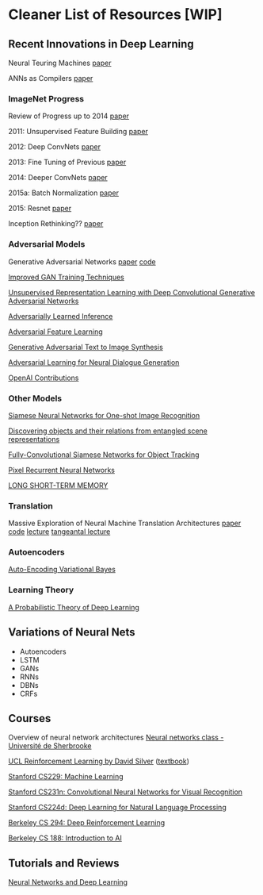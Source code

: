 # Cleaner List of Resources [WIP]

## Recent Innovations in Deep Learning

Neural Teuring Machines
[paper](https://arxiv.org/abs/1410.5401)

ANNs as Compilers
[paper](https://arxiv.org/abs/1410.4615)

### ImageNet Progress

Review of Progress up to 2014
[paper](https://arxiv.org/abs/1409.0575)

2011: Unsupervised Feature Building
[paper](https://arxiv.org/abs/1112.6209)

2012: Deep ConvNets
[paper](https://papers.nips.cc/paper/4824-imagenet-classification-with-deep-convolutional-neural-networks)

2013: Fine Tuning of Previous
[paper](https://arxiv.org/abs/1311.2901v3)

2014: Deeper ConvNets
[paper](https://arxiv.org/abs/1409.4842)

2015a: Batch Normalization
[paper](https://arxiv.org/abs/1502.03167)

2015: Resnet
[paper](https://arxiv.org/abs/1512.03385)

Inception Rethinking??
[paper](https://arxiv.org/abs/1512.00567)

### Adversarial Models

Generative Adversarial Networks
[paper](https://arxiv.org/abs/1406.2661v1)
[code](https://github.com/goodfeli/adversarial)

[Improved GAN Training Techniques](https://arxiv.org/abs/1606.03498)

[Unsupervised Representation Learning with Deep Convolutional Generative Adversarial Networks](https://arxiv.org/abs/1511.06434)

[Adversarially Learned Inference](https://arxiv.org/abs/1606.00704)

[Adversarial Feature Learning](https://arxiv.org/abs/1605.09782)

[Generative Adversarial Text to Image Synthesis](https://arxiv.org/abs/1605.05396v2)

[Adversarial Learning for Neural Dialogue Generation](https://arxiv.org/abs/1701.06547)

[OpenAI Contributions](https://blog.openai.com/generative-models/)

### Other Models

[Siamese Neural Networks for One-shot Image Recognition](https://www.cs.cmu.edu/~rsalakhu/papers/oneshot1.pdf)

[Discovering objects and their relations from entangled scene representations](https://arxiv.org/abs/1702.05068)

[Fully-Convolutional Siamese Networks for Object Tracking](https://arxiv.org/abs/1606.09549)

[Pixel Recurrent Neural Networks](https://arxiv.org/abs/1601.06759)

[LONG SHORT-TERM MEMORY](http://www.bioinf.jku.at/publications/older/2604.pdf)

### Translation

Massive Exploration of Neural Machine Translation Architectures
[paper](https://arxiv.org/abs/1703.03906)
[code](https://github.com/google/seq2seq)
[lecture](https://www.youtube.com/watch?v=G5RY_SUJih4)
[tangeantal lecture](https://www.youtube.com/watch?v=RIR_-Xlbp7s)

### Autoencoders

[Auto-Encoding Variational Bayes](https://arxiv.org/abs/1312.6114)

### Learning Theory

[A Probabilistic Theory of Deep Learning](https://arxiv.org/abs/1504.00641)


## Variations of Neural Nets

* Autoencoders
* LSTM
* GANs
* RNNs
* DBNs
* CRFs


## Courses

Overview of neural network architectures
[Neural networks class - Université de Sherbrooke](https://www.youtube.com/playlist?list=PL6Xpj9I5qXYEcOhn7TqghAJ6NAPrNmUBH)

[UCL Reinforcement Learning by David Silver](http://www0.cs.ucl.ac.uk/staff/d.silver/web/Teaching.html)
([textbook](https://sites.ualberta.ca/~szepesva/papers/RLAlgsInMDPs.pdf))

[Stanford CS229: Machine Learning](http://cs229.stanford.edu/materials.html)

[Stanford CS231n: Convolutional Neural Networks for Visual Recognition](http://cs231n.stanford.edu/)

[Stanford CS224d: Deep Learning for Natural Language Processing](http://cs224d.stanford.edu/)

[Berkeley CS 294: Deep Reinforcement Learning](http://rll.berkeley.edu/deeprlcourse/)

[Berkeley CS 188: Introduction to AI](http://ai.berkeley.edu/home.html)


## Tutorials and Reviews

[Neural Networks and Deep Learning](http://neuralnetworksanddeeplearning.com/)
